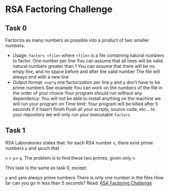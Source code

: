 # RSA Factoring Challenge

## Task 0

Factorize as many numbers as possible into a product of two smaller numbers.

* Usage: `factors <file>`
where `<file>` is a file containing natural numbers to factor.
One number per line
You can assume that all lines will be valid natural numbers greater than 1
You can assume that there will be no empy line, and no space before and after the valid number
The file will always end with a new line
* Output format: `n=p*q`
one factorization per line
`p` and `q` don’t have to be prime numbers
See example
You can work on the numbers of the file in the order of your choice
Your program should run without any dependency: You will not be able to install anything on the machine we will run your program on
Time limit: Your program will be killed after 5 seconds if it hasn’t finish
Push all your scripts, source code, etc… to your repository
we will only run your executable `factors`

## Task 1

RSA Laboratories states that: for each RSA number `n`, there exist prime numbers `p` and `q`such that

`n` = `p`× `q`. The problem is to find these two primes, given only `n`.

This task is the same as task 0, except:

`p` and `q`are always prime numbers
There is only one number in the files
How far can you go in less than 5 seconds?
Read: [RSA Factoring Challenge](https://intranet.alxswe.com/rltoken/Cn9Lq_kKNpNx4dmvFMuwgQ)